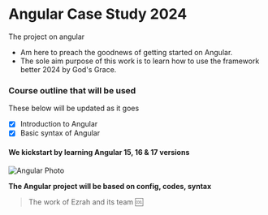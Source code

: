 # Angular Case Study 2024
The project on angular

- Am here to preach the goodnews of getting started on Angular.
- The sole aim purpose of this work is to learn how to use the framework better 2024 by God's Grace. 

### Course outline that will be used
These below will be updated as it goes 
- [x] Introduction to Angular 
- [x] Basic syntax of Angular 

#### We kickstart by learning Angular 15, 16 & 17 versions
![Angular Photo](https://miro.medium.com/v2/resize:fit:1200/1*aCsnm9viiL5Fo0JC-I_exQ.png "New Angular Photo 2023")

**The Angular project will be based on config, codes, syntax**

> The work of Ezrah and its team :cool: